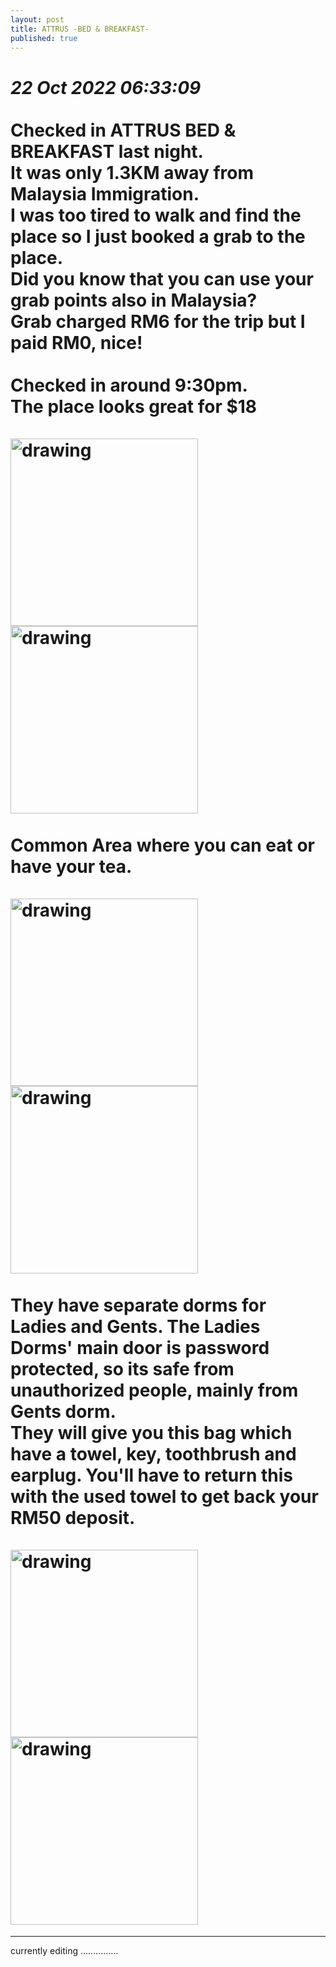 ```yaml
---
layout: post
title: ATTRUS -BED & BREAKFAST-
published: true
---
```

_22 Oct 2022 06:33:09_
<br>
<br>
Checked in ATTRUS BED & BREAKFAST last night.
<br>
It was only 1.3KM away from Malaysia Immigration.
<br>
I was too tired to walk and find the place so I just booked a grab to the place.
<br>
Did you know that you can use your grab points also in Malaysia?
<br>
Grab charged RM6 for the trip but I paid RM0, nice!
<br>
<br>
Checked in around 9:30pm. 
<br>
The place looks great for $18
<br>
<br>
<img src="https://drive.google.com/uc?export=view&id=1V87yoryayvjs3BV1CWtvonApbKFg44zV" alt="drawing" width="300"/> <img src="https://drive.google.com/uc?export=view&id=1rA_xl5kZShXfTtxaM5k1zr34BNjMXp-I" alt="drawing" width="300"/> 
<br>
<br>
Common Area where you can eat or have your tea. 
<br>
<br>
<img src="https://drive.google.com/uc?export=view&id=1DRFk-fO9cRzQnuO-XTYfC2QERyw6U9aS" alt="drawing" width="300"/> <img src="https://drive.google.com/uc?export=view&id=1icC5EgH_jrFVASIxoVf8-1eJDM3k9b5z" alt="drawing" width="300"/>
<br>
<br>
They have separate dorms for Ladies and Gents. The Ladies Dorms' main door is password protected, so its safe from unauthorized people, mainly from Gents dorm. 
<br>
They will give you this bag which have a towel, key, toothbrush and earplug. You'll have to return this with the used towel to get back your RM50 deposit.
<br>
<br>
<img src="https://drive.google.com/uc?export=view&id=1iH7fbbrC0Q4EDZgM0HFLlj0kILbSLRLM" alt="drawing" width="300"/> <img src="https://drive.google.com/uc?export=view&id=1CJZfxZ1GZpTOe8bjx2dJk6R-P_bnO1cp" alt="drawing" width="300"/>
<br>
====
****
currently editing ...............
